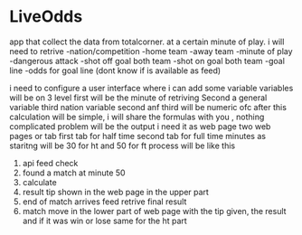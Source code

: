 # LiveOdds

app that
collect the data from totalcorner. at a certain minute of play. i will need to retrive
-nation/competition
-home team
-away team
-minute of play
-dangerous attack
-shot off goal both team
-shot on goal both team
-goal line
-odds for goal line (dont know if is available as feed)

i need to configure a user interface where i can add some variable
variables will be on 3 level
first will be the minute of retriving
Second a general variable
third nation variable
second anf third will be numeric ofc
after this calculation will be simple, i will share the formulas with you , nothing complicated
problem will be the output
i need it as web page
two web pages or tab
first tab for half time
second tab for full time
minutes as staritng will be 30 for ht and 50 for ft
process will be like this
1) api feed check
2) found a match at minute 50
3) calculate
4) result tip shown in the web page in the upper part
5) end of match arrives feed retrive final result
6) match move in the lower part of web page with the tip given, the result and if it was win or lose
same for the ht part
